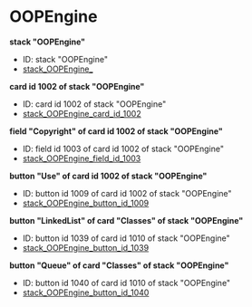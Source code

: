 # OOPEngine
**stack "OOPEngine"**
* ID: stack "OOPEngine"
* [stack_OOPEngine_](./~/Dropbox/OOPEngine/OOPEngine_Scripts/stack_OOPEngine_.livecodescript)

**card id 1002 of stack "OOPEngine"**
* ID: card id 1002 of stack "OOPEngine"
* [stack_OOPEngine_card_id_1002](./~/Dropbox/OOPEngine/OOPEngine_Scripts/stack_OOPEngine_card_id_1002.livecodescript)

**field "Copyright" of card id 1002 of stack "OOPEngine"**
* ID: field id 1003 of card id 1002 of stack "OOPEngine"
* [stack_OOPEngine_field_id_1003](./~/Dropbox/OOPEngine/OOPEngine_Scripts/stack_OOPEngine_field_id_1003.livecodescript)

**button "Use" of card id 1002 of stack "OOPEngine"**
* ID: button id 1009 of card id 1002 of stack "OOPEngine"
* [stack_OOPEngine_button_id_1009](./~/Dropbox/OOPEngine/OOPEngine_Scripts/stack_OOPEngine_button_id_1009.livecodescript)

**button "LinkedList" of card "Classes" of stack "OOPEngine"**
* ID: button id 1039 of card id 1010 of stack "OOPEngine"
* [stack_OOPEngine_button_id_1039](./~/Dropbox/OOPEngine/OOPEngine_Scripts/stack_OOPEngine_button_id_1039.livecodescript)

**button "Queue" of card "Classes" of stack "OOPEngine"**
* ID: button id 1040 of card id 1010 of stack "OOPEngine"
* [stack_OOPEngine_button_id_1040](./~/Dropbox/OOPEngine/OOPEngine_Scripts/stack_OOPEngine_button_id_1040.livecodescript)

